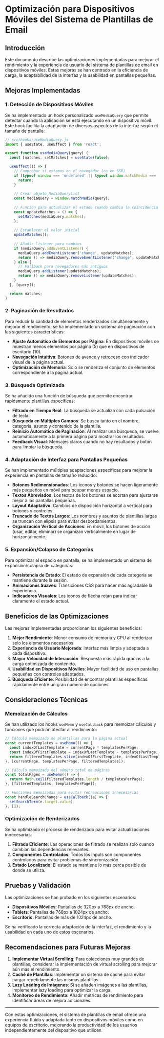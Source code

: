 # Optimización para Dispositivos Móviles del Sistema de Plantillas de Email

## Introducción

Este documento describe las optimizaciones implementadas para mejorar el rendimiento y la experiencia de usuario del sistema de plantillas de email en dispositivos móviles. Estas mejoras se han centrado en la eficiencia de carga, la adaptabilidad de la interfaz y la usabilidad en pantallas pequeñas.

## Mejoras Implementadas

### 1. Detección de Dispositivos Móviles

Se ha implementado un hook personalizado `useMediaQuery` que permite detectar cuando la aplicación se está ejecutando en un dispositivo móvil. Este hook facilita la adaptación de diversos aspectos de la interfaz según el tamaño de pantalla:

```javascript
// src/hooks/useMediaQuery.js
import { useState, useEffect } from 'react';

export function useMediaQuery(query) {
  const [matches, setMatches] = useState(false);

  useEffect(() => {
    // Comprobar si estamos en el navegador (no en SSR)
    if (typeof window === 'undefined' || typeof window.matchMedia === 'undefined') {
      return;
    }
    
    // Crear objeto MediaQueryList
    const mediaQuery = window.matchMedia(query);
    
    // Función para actualizar el estado cuando cambia la coincidencia
    const updateMatches = () => {
      setMatches(mediaQuery.matches);
    };
    
    // Establecer el valor inicial
    updateMatches();
    
    // Añadir listener para cambios
    if (mediaQuery.addEventListener) {
      mediaQuery.addEventListener('change', updateMatches);
      return () => mediaQuery.removeEventListener('change', updateMatches);
    } else {
      // Fallback para navegadores más antiguos
      mediaQuery.addListener(updateMatches);
      return () => mediaQuery.removeListener(updateMatches);
    }
  }, [query]);

  return matches;
}
```

### 2. Paginación de Resultados

Para reducir la cantidad de elementos renderizados simultáneamente y mejorar el rendimiento, se ha implementado un sistema de paginación con las siguientes características:

- **Ajuste Automático de Elementos por Página**: En dispositivos móviles se muestran menos elementos por página (5) que en dispositivos de escritorio (10).
- **Navegación Intuitiva**: Botones de avance y retroceso con indicador visual de la página actual.
- **Optimización de Memoria**: Solo se renderiza el conjunto de elementos correspondiente a la página actual.

### 3. Búsqueda Optimizada

Se ha añadido una función de búsqueda que permite encontrar rápidamente plantillas específicas:

- **Filtrado en Tiempo Real**: La búsqueda se actualiza con cada pulsación de tecla.
- **Búsqueda en Múltiples Campos**: Se busca tanto en el nombre, categoría, asunto y contenido de la plantilla.
- **Reinicio Automático de Paginación**: Al realizar una búsqueda, se vuelve automáticamente a la primera página para mostrar los resultados.
- **Feedback Visual**: Mensajes claros cuando no hay resultados y botón para limpiar la búsqueda.

### 4. Adaptación de Interfaz para Pantallas Pequeñas

Se han implementado múltiples adaptaciones específicas para mejorar la experiencia en pantallas de tamaño reducido:

- **Botones Redimensionados**: Los iconos y botones se hacen ligeramente más pequeños en móvil para ocupar menos espacio.
- **Textos Abreviados**: Los textos de los botones se acortan para ajustarse mejor a las pantallas pequeñas.
- **Layout Adaptativo**: Cambios de disposición horizontal a vertical para botones y controles.
- **Truncado de Textos Largos**: Los nombres y asuntos de plantillas largas se truncan con elipsis para evitar desbordamientos.
- **Organización Vertical de Acciones**: En móvil, los botones de acción (usar, editar, eliminar) se organizan verticalmente en lugar de horizontalmente.

### 5. Expansión/Colapso de Categorías

Para optimizar el espacio en pantalla, se ha implementado un sistema de expansión/colapso de categorías:

- **Persistencia de Estado**: El estado de expansión de cada categoría se mantiene durante la sesión.
- **Animaciones Suaves**: Transiciones CSS para hacer más agradable la experiencia.
- **Indicadores Visuales**: Los iconos de flecha rotan para indicar claramente el estado actual.

## Beneficios de las Optimizaciones

Las mejoras implementadas proporcionan los siguientes beneficios:

1. **Mejor Rendimiento**: Menor consumo de memoria y CPU al renderizar solo los elementos necesarios.
2. **Experiencia de Usuario Mejorada**: Interfaz más limpia y adaptada a cada dispositivo.
3. **Mayor Velocidad de Interacción**: Respuesta más rápida gracias a la carga optimizada de contenido.
4. **Usabilidad en Dispositivos Móviles**: Mayor facilidad de uso en pantallas pequeñas con controles adaptados.
5. **Búsqueda Eficiente**: Posibilidad de encontrar plantillas específicas rápidamente entre un gran número de opciones.

## Consideraciones Técnicas

### Memoización de Cálculos

Se han utilizado los hooks `useMemo` y `useCallback` para memoizar cálculos y funciones que podrían afectar al rendimiento:

```javascript
// Cálculo memoizado de plantillas para la página actual
const currentTemplates = useMemo(() => {
  const indexOfLastTemplate = currentPage * templatesPerPage;
  const indexOfFirstTemplate = indexOfLastTemplate - templatesPerPage;
  return filteredTemplates.slice(indexOfFirstTemplate, indexOfLastTemplate);
}, [currentPage, templatesPerPage, filteredTemplates]);

// Cálculo memoizado del número total de páginas
const totalPages = useMemo(() => {
  return Math.ceil(filteredTemplates.length / templatesPerPage);
}, [filteredTemplates, templatesPerPage]);

// Funciones memoizadas para evitar recreaciones innecesarias
const handleSearchChange = useCallback((e) => {
  setSearchTerm(e.target.value);
}, []);
```

### Optimización de Renderizados

Se ha optimizado el proceso de renderizado para evitar actualizaciones innecesarias:

1. **Filtrado Eficiente**: Las operaciones de filtrado se realizan solo cuando cambian las dependencias relevantes.
2. **Componentes Controlados**: Todos los inputs son componentes controlados para evitar problemas de sincronización.
3. **Estado Localizado**: El estado se mantiene lo más cerca posible de donde se utiliza.

## Pruebas y Validación

Las optimizaciones se han probado en los siguientes escenarios:

- **Dispositivos Móviles**: Pantallas de 320px a 768px de ancho.
- **Tablets**: Pantallas de 768px a 1024px de ancho.
- **Escritorio**: Pantallas de más de 1024px de ancho.

Se ha verificado la correcta adaptación de la interfaz, el rendimiento y la usabilidad en cada uno de estos escenarios.

## Recomendaciones para Futuras Mejoras

1. **Implementar Virtual Scrolling**: Para colecciones muy grandes de plantillas, considerar la implementación de virtual scrolling para mejorar aún más el rendimiento.
2. **Caché de Plantillas**: Implementar un sistema de caché para evitar cargar repetidamente las mismas plantillas.
3. **Lazy Loading de Imágenes**: Si se añaden imágenes a las plantillas, implementar lazy loading para optimizar la carga.
4. **Monitoreo de Rendimiento**: Añadir métricas de rendimiento para identificar áreas de mejora adicionales.

---

Con estas optimizaciones, el sistema de plantillas de email ofrece una experiencia fluida y adaptada tanto en dispositivos móviles como en equipos de escritorio, mejorando la productividad de los usuarios independientemente del dispositivo que utilicen.
